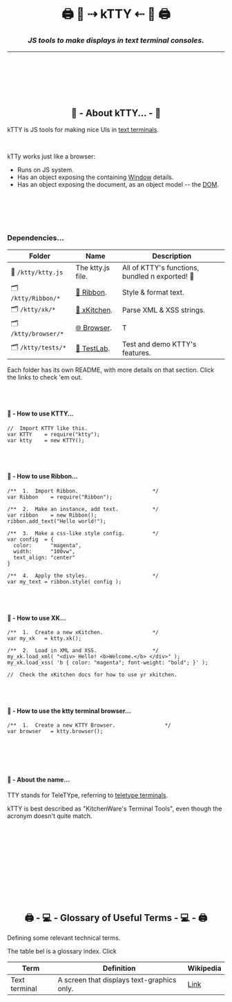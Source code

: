 <!-- Title -->
<h1 align="center">
  🖨 🐯  ⇢ kTTY ⇠  🐯 🖨
</h1>

<!--  Subtitle -->
<h3 align="center">
  <i>JS tools to make displays in text terminal consoles.</i>
</h3>

---

<br /><br /><br /><br /><br />





<h2 align="center"> 🐯  - About kTTY... - 🐯</h2>

kTTY is JS tools for making nice UIs in <a href="#text-terminals">text terminals</a>.  

<br/>

kTTy works just like a browser:
 - Runs on JS system.
 - Has an object exposing the containing [Window](https://www.w3schools.com/js/js_window.asp) details.
 - Has an object exposing the document, as an object model -- the [DOM](https://www.w3schools.com/js/js_htmldom.asp).


<br/><br/><br/><br/>

<h3> Dependencies...</h3>

| Folder                       | Name                                                                                 | Description                                           |
|------------------------------|--------------------------------------------------------------------------------------|-------------------------------------------------------|
| 📄 `/ktty/ktty.js`           | The ktty.js file.                                                                    | All of KTTY's functions, bundled n exported! 🚢       |
| 🗂 `/ktty/Ribbon/*`          | <a href="https://github.com/rooftop-media/ribbon" target="_blank">🎀 Ribbon</a>.     | Style & format text.                                  |
| 🗂 `/ktty/xk/*`              | <a href="https://github.com/rooftop-media/ktty/tree/main/xk">🔪 xKitchen</a>.        | Parse XML & XSS strings.                              |
| 🗂 `/ktty/browser/*`         | <a href="https://github.com/rooftop-media/ktty/tree/main/browser">🌐 Browser</a>.    | T                                                     |
| 🗂 `/ktty/tests/*`           | <a href="https://github.com/rooftop-media/ktty/tree/main/Labs">🧪 TestLab</a>.       | Test and demo KTTY's features.                        |

Each folder has its own README, with more details on that section.  Click the links to check 'em out. 

<br /><br />



<h4> 🐯  - How to use KTTY...</h4>

```
//  Import KTTY like this. 
var KTTY    = require("ktty");
var ktty    = new KTTY();
```
<br /><br />


<h4> 🎀  - How to use Ribbon...</h4>

```
/**  1.  Import Ribbon.                        */ 
var Ribbon    = require("Ribbon");

/**  2.  Make an instance, add text.           */
var ribbon    = new Ribbon();
ribbon.add_text("Hello world!");

/**  3.  Make a css-like style config.         */
var config  = {
  color:      "magenta",
  width:      "100vw",
  text_align: "center"
}

/**  4.  Apply the styles.                     */
var my_text = ribbon.style( config );
```
<br /><br />



<h4> 🔪  - How to use XK...</h4>

```
/**  1.  Create a new xKitchen.                */
var my_xk   = ktty.xk();

/**  2.  Load in XML and XSS.                  */
my_xk.load_xml( "<div> Hello! <b>Welcome.</b> </div>" );
my_xk.load_xss( 'b { color: "magenta"; font-weight: "bold"; }' );

//  Check the xKitchen docs for how to use yr xkitchen. 

```
<br /><br />



<h4> 🔪  - How to use the ktty terminal browser...</h4>

```
/**  1.  Create a new KTTY Browser.                */
var browser   = ktty.browser();



```
<br /><br />





<h4> 🐯  - About the name...</h4>

TTY stands for TeleTYpe, referring to [teletype terminals](https://en.wikipedia.org/wiki/Teletype_Model_33).  

kTTY is best described as "KitchenWare's Terminal Tools", 
even though the acronym doesn't quite match. 

<br /><br /><br /><br /><br />
<br /><br /><br /><br /><br />





<h2 align="center">  🖨 - 💻  - Glossary of Useful Terms - 💻 - 🖨 </h2>

Defining some relevant technical terms.  

The table bel is a glossary index.  Click

| Term             | Definition                                     | Wikipedia     |
|------------------|------------------------------------------------|---------------|
| Text terminal    | A screen that displays text-graphics only.     | <a href="https://en.wikipedia.org/wiki/Computer_terminal#Text_terminals" target="_blank">Link</a> |

<br /><br /><br /><br /><br />


